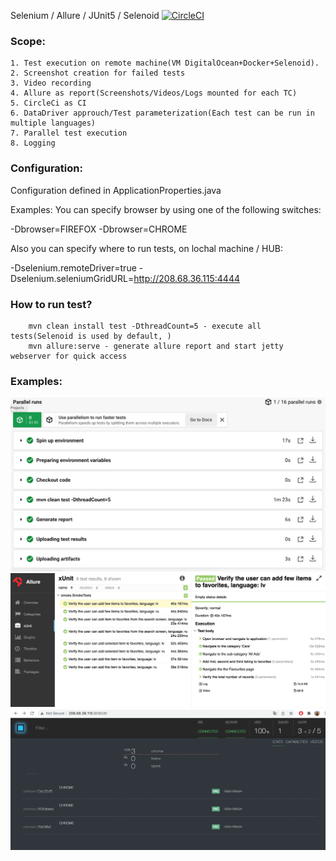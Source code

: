 Selenium / Allure / JUnit5 / Selenoid  [![CircleCI](https://circleci.com/gh/nikolajsokunevs/reklamabb.svg?style=shield)](https://app.circleci.com/pipelines/github/nikolajsokunevs/reklamabb)

### Scope:
    1. Test execution on remote machine(VM DigitalOcean+Docker+Selenoid). 
    2. Screenshot creation for failed tests
    3. Video recording
    4. Allure as report(Screenshots/Videos/Logs mounted for each TC)
    5. CircleCi as CI
    6. DataDriver approuch/Test parameterization(Each test can be run in multiple languages)
    7. Parallel test execution
    8. Logging
    
### Configuration:

Configuration defined in ApplicationProperties.java

Examples:
You can specify browser by using one of the following switches:

-Dbrowser=FIREFOX
-Dbrowser=CHROME

Also you can specify where to run tests, on lochal machine / HUB:

-Dselenium.remoteDriver=true
-Dselenium.seleniumGridURL=http://208.68.36.115:4444  

### How to run test?
        mvn clean install test -DthreadCount=5 - execute all tests(Selenoid is used by default, )
        mvn allure:serve - generate allure report and start jetty webserver for quick access
        
### Examples:
![pipeline][screenshot1]
![report][screenshot2]
![selenoid][screenshot3]

[screenshot1]: https://github.com/nikolajsokunevs/reklamabb/raw/master/images/pipeline.png
[screenshot2]: https://github.com/nikolajsokunevs/reklamabb/raw/master/images/reports.png
[screenshot3]: https://github.com/nikolajsokunevs/reklamabb/raw/master/images/selenoid.png


